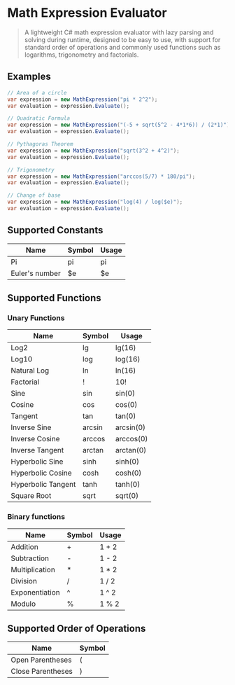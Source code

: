 # Math Expression Evaluator
>  A lightweight C# math expression evaluator with lazy parsing and solving during runtime, designed to be easy to use, with support for standard order of operations and commonly used functions such as logarithms, trigonometry and factorials.

## Examples

``` c#
// Area of a circle
var expression = new MathExpression("pi * 2^2");
var evaluation = expression.Evaluate();
```

``` c#
// Quadratic Formula
var expression = new MathExpression("(-5 + sqrt(5^2 - 4*1*6)) / (2*1)");
var evaluation = expression.Evaluate();
```

``` c#
// Pythagoras Theorem
var expression = new MathExpression("sqrt(3^2 + 4^2)");
var evaluation = expression.Evaluate();
```

``` c#
// Trigonometry
var expression = new MathExpression("arccos(5/7) * 180/pi");
var evaluation = expression.Evaluate();
```

``` c#
// Change of base
var expression = new MathExpression("log(4) / log($e)");
var evaluation = expression.Evaluate();
```

## Supported Constants
| Name           | Symbol | Usage |
|----------------|--------|-------|
| Pi             | pi     | pi    |
| Euler's number | $e     | $e    |

## Supported Functions
### Unary Functions
| Name               | Symbol | Usage     |
|--------------------|--------|-----------|
| Log2               | lg     | lg(16)    |
| Log10              | log    | log(16)   |
| Natural Log        | ln     | ln(16)    |
| Factorial          | !      | 10!       |
| Sine               | sin    | sin(0)    |
| Cosine             | cos    | cos(0)    |
| Tangent            | tan    | tan(0)    |
| Inverse Sine       | arcsin | arcsin(0) |
| Inverse Cosine     | arccos | arccos(0) |
| Inverse Tangent    | arctan | arctan(0) |
| Hyperbolic Sine    | sinh   | sinh(0)   |
| Hyperbolic Cosine  | cosh   | cosh(0)   |
| Hyperbolic Tangent | tanh   | tanh(0)   |
| Square Root        | sqrt   | sqrt(0)   |

### Binary functions
| Name           | Symbol | Usage |
|----------------|--------|-------|
| Addition       | +      | 1 + 2 |
| Subtraction    | -      | 1 - 2 |
| Multiplication | *      | 1 * 2 |
| Division       | /      | 1 / 2 |
| Exponentiation | ^      | 1 ^ 2 |
| Modulo         | %      | 1 % 2 |

## Supported Order of Operations
| Name              | Symbol |
|-------------------|--------|
| Open Parentheses  | (      |
| Close Parentheses | )      |